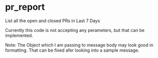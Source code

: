 # pr_report
List all the open and closed PRs in Last 7 Days

Currently this code is not accepting any perameters, but that can be implemented.

Note: The Object which I am passing to message body may look good in formatting. That can be fixed afer looking into a sample message.
